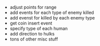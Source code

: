 * adjust points for range
* add events for each type of enemy killed
* add evenst for killed by each enemy type
* get coin insert event
* specify type of each human
* add direction to hulks
* tons of other misc stuff
